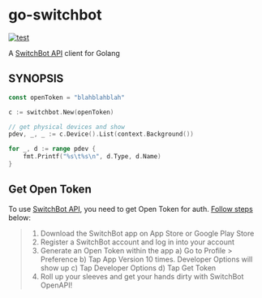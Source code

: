 go-switchbot
===
[![test](https://github.com/nasa9084/go-switchbot/actions/workflows/test.yml/badge.svg?event=push)](https://github.com/nasa9084/go-switchbot/actions/workflows/test.yml)

A [SwitchBot API](https://github.com/OpenWonderLabs/SwitchBotAPI) client for Golang

## SYNOPSIS

``` go
const openToken = "blahblahblah"

c := switchbot.New(openToken)

// get physical devices and show
pdev, _, _ := c.Device().List(context.Background())

for _, d := range pdev {
	fmt.Printf("%s\t%s\n", d.Type, d.Name)
}
```

## Get Open Token

To use [SwitchBot API](https://github.com/OpenWonderLabs/SwitchBotAPI), you need to get Open Token for auth. [Follow steps](https://github.com/OpenWonderLabs/SwitchBotAPI/blob/7a68353d84d07d439a11cb5503b634f24302f733/README.md#getting-started) below:

> 1. Download the SwitchBot app on App Store or Google Play Store
> 2. Register a SwitchBot account and log in into your account
> 3. Generate an Open Token within the app a) Go to Profile > Preference b) Tap App Version 10 times. Developer Options will show up c) Tap Developer Options d) Tap Get Token
> 4. Roll up your sleeves and get your hands dirty with SwitchBot OpenAPI!
